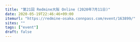 ```yaml
---
title: "第21回 Redmine大阪 Online (2020年7月11日)"
date: 2020-05-19T22:46:46+09:00
itemurl: "https://redmine-osaka.connpass.com/event/163899/"
sites: ""
tags: ["event"]
draft: false
---
```


